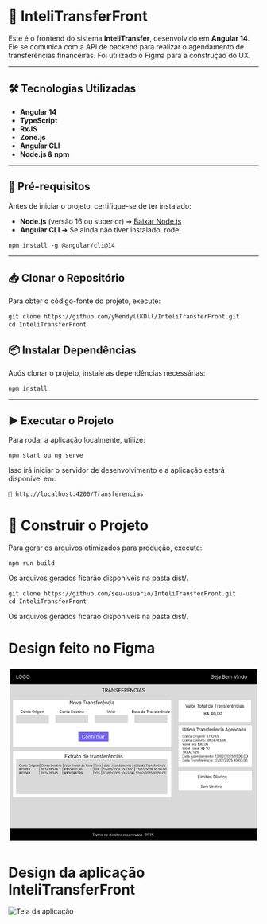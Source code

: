 # 🚀 InteliTransferFront

Este é o frontend do sistema **InteliTransfer**, desenvolvido em **Angular 14**. Ele se comunica com a API de backend para realizar o agendamento de transferências financeiras. Foi utilizado o Figma para a construção do UX.

---

## 🛠 Tecnologias Utilizadas

- **Angular 14**
- **TypeScript**
- **RxJS**
- **Zone.js**
- **Angular CLI**
- **Node.js & npm**

---

## 📌 Pré-requisitos

Antes de iniciar o projeto, certifique-se de ter instalado:

- **Node.js** (versão 16 ou superior) ➜ [Baixar Node.js](https://nodejs.org/)
- **Angular CLI** ➜ Se ainda não tiver instalado, rode:

```
npm install -g @angular/cli@14
```
---

## 📥 Clonar o Repositório

Para obter o código-fonte do projeto, execute:

```
git clone https://github.com/yMendyllKDll/InteliTransferFront.git
cd InteliTransferFront
```

## 📦 Instalar Dependências

Após clonar o projeto, instale as dependências necessárias:

```
npm install
```
---

## ▶️ Executar o Projeto

Para rodar a aplicação localmente, utilize:

```
npm start ou ng serve
```

Isso irá iniciar o servidor de desenvolvimento e a aplicação estará disponível em:

```
🔗 http://localhost:4200/Transferencias
```

# 🔨 Construir o Projeto

Para gerar os arquivos otimizados para produção, execute:

```
npm run build
```

Os arquivos gerados ficarão disponíveis na pasta dist/.

```
git clone https://github.com/seu-usuario/InteliTransferFront.git
cd InteliTransferFront
```

Os arquivos gerados ficarão disponíveis na pasta dist/.

# Design feito no Figma

![Figma](/src/assets/Figma.jpeg)

# Design da aplicação InteliTransferFront

![Tela da aplicação](/src/assets/PáginaInicial.jpg)
